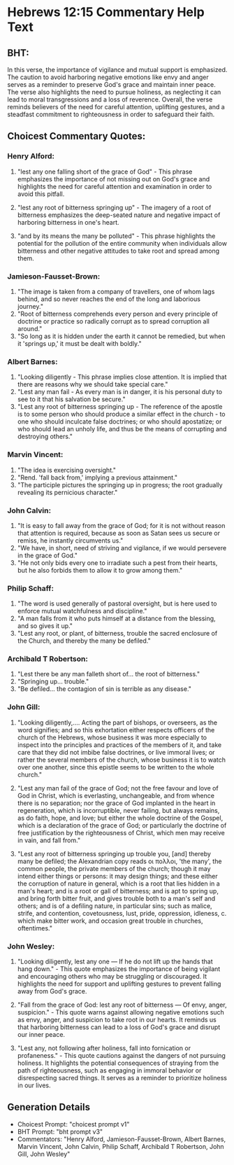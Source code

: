 # Hebrews 12:15 Commentary Help Text

## BHT:
In this verse, the importance of vigilance and mutual support is emphasized. The caution to avoid harboring negative emotions like envy and anger serves as a reminder to preserve God's grace and maintain inner peace. The verse also highlights the need to pursue holiness, as neglecting it can lead to moral transgressions and a loss of reverence. Overall, the verse reminds believers of the need for careful attention, uplifting gestures, and a steadfast commitment to righteousness in order to safeguard their faith.

## Choicest Commentary Quotes:
### Henry Alford:
1. "lest any one falling short of the grace of God" - This phrase emphasizes the importance of not missing out on God's grace and highlights the need for careful attention and examination in order to avoid this pitfall.

2. "lest any root of bitterness springing up" - The imagery of a root of bitterness emphasizes the deep-seated nature and negative impact of harboring bitterness in one's heart.

3. "and by its means the many be polluted" - This phrase highlights the potential for the pollution of the entire community when individuals allow bitterness and other negative attitudes to take root and spread among them.

### Jamieson-Fausset-Brown:
1. "The image is taken from a company of travellers, one of whom lags behind, and so never reaches the end of the long and laborious journey."
2. "Root of bitterness comprehends every person and every principle of doctrine or practice so radically corrupt as to spread corruption all around."
3. "So long as it is hidden under the earth it cannot be remedied, but when it 'springs up,' it must be dealt with boldly."

### Albert Barnes:
1. "Looking diligently - This phrase implies close attention. It is implied that there are reasons why we should take special care."
2. "Lest any man fail - As every man is in danger, it is his personal duty to see to it that his salvation be secure."
3. "Lest any root of bitterness springing up - The reference of the apostle is to some person who should produce a similar effect in the church - to one who should inculcate false doctrines; or who should apostatize; or who should lead an unholy life, and thus be the means of corrupting and destroying others."

### Marvin Vincent:
1. "The idea is exercising oversight." 
2. "Rend. 'fall back from,' implying a previous attainment."
3. "The participle pictures the springing up in progress; the root gradually revealing its pernicious character."

### John Calvin:
1. "It is easy to fall away from the grace of God; for it is not without reason that attention is required, because as soon as Satan sees us secure or remiss, he instantly circumvents us."
2. "We have, in short, need of striving and vigilance, if we would persevere in the grace of God."
3. "He not only bids every one to irradiate such a pest from their hearts, but he also forbids them to allow it to grow among them."

### Philip Schaff:
1. "The word is used generally of pastoral oversight, but is here used to enforce mutual watchfulness and discipline." 
2. "A man falls from it who puts himself at a distance from the blessing, and so gives it up." 
3. "Lest any root, or plant, of bitterness, trouble the sacred enclosure of the Church, and thereby the many be defiled."

### Archibald T Robertson:
1. "Lest there be any man falleth short of... the root of bitterness." 
2. "Springing up... trouble." 
3. "Be defiled... the contagion of sin is terrible as any disease."

### John Gill:
1. "Looking diligently,.... Acting the part of bishops, or overseers, as the word signifies; and so this exhortation either respects officers of the church of the Hebrews, whose business it was more especially to inspect into the principles and practices of the members of it, and take care that they did not imbibe false doctrines, or live immoral lives; or rather the several members of the church, whose business it is to watch over one another, since this epistle seems to be written to the whole church."

2. "Lest any man fail of the grace of God; not the free favour and love of God in Christ, which is everlasting, unchangeable, and from whence there is no separation; nor the grace of God implanted in the heart in regeneration, which is incorruptible, never failing, but always remains, as do faith, hope, and love; but either the whole doctrine of the Gospel, which is a declaration of the grace of God; or particularly the doctrine of free justification by the righteousness of Christ, which men may receive in vain, and fall from."

3. "Lest any root of bitterness springing up trouble you, [and] thereby many be defiled; the Alexandrian copy reads οι πολλοι, 'the many', the common people, the private members of the church; though it may intend either things or persons: it may design things; and these either the corruption of nature in general, which is a root that lies hidden in a man's heart; and is a root or gall of bitterness; and is apt to spring up, and bring forth bitter fruit, and gives trouble both to a man's self and others; and is of a defiling nature, in particular sins; such as malice, strife, and contention, covetousness, lust, pride, oppression, idleness, c. which make bitter work, and occasion great trouble in churches, oftentimes."

### John Wesley:
1. "Looking diligently, lest any one — If he do not lift up the hands that hang down." - This quote emphasizes the importance of being vigilant and encouraging others who may be struggling or discouraged. It highlights the need for support and uplifting gestures to prevent falling away from God's grace.

2. "Fall from the grace of God: lest any root of bitterness — Of envy, anger, suspicion." - This quote warns against allowing negative emotions such as envy, anger, and suspicion to take root in our hearts. It reminds us that harboring bitterness can lead to a loss of God's grace and disrupt our inner peace.

3. "Lest any, not following after holiness, fall into fornication or profaneness." - This quote cautions against the dangers of not pursuing holiness. It highlights the potential consequences of straying from the path of righteousness, such as engaging in immoral behavior or disrespecting sacred things. It serves as a reminder to prioritize holiness in our lives.


## Generation Details
- Choicest Prompt: "choicest prompt v1"
- BHT Prompt: "bht prompt v3"
- Commentators: "Henry Alford, Jamieson-Fausset-Brown, Albert Barnes, Marvin Vincent, John Calvin, Philip Schaff, Archibald T Robertson, John Gill, John Wesley"
